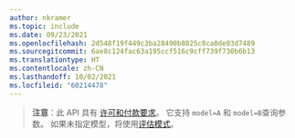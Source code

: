 ```yaml
---
author: nkramer
ms.topic: include
ms.date: 09/23/2021
ms.openlocfilehash: 2d548f19f449c3ba28490b8825c8ca0de03d7489
ms.sourcegitcommit: 6ae8c124fac63a195ccf516c9cff739f730b6b13
ms.translationtype: HT
ms.contentlocale: zh-CN
ms.lasthandoff: 10/02/2021
ms.locfileid: "60214478"
---
```

<!-- markdownlint-disable MD041-->


>**注意**：此 API 具有 [许可和付款要求](/graph/teams-licenses)。
> 它支持 `model=A` 和 `model=B`查询参数。
> 如果未指定模型，将使用[评估模式](/graph/teams-licenses#evaluation-mode-default-requirements)。
